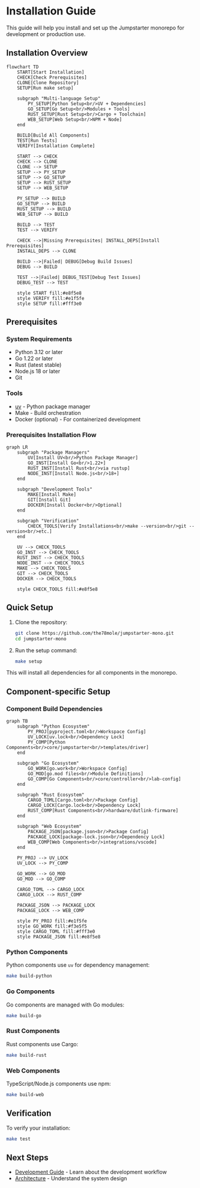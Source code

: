# Installation Guide

This guide will help you install and set up the Jumpstarter monorepo for development or production use.

## Installation Overview

```mermaid
flowchart TD
    START[Start Installation]
    CHECK[Check Prerequisites]
    CLONE[Clone Repository]
    SETUP[Run make setup]

    subgraph "Multi-language Setup"
        PY_SETUP[Python Setup<br/>UV + Dependencies]
        GO_SETUP[Go Setup<br/>Modules + Tools]
        RUST_SETUP[Rust Setup<br/>Cargo + Toolchain]
        WEB_SETUP[Web Setup<br/>NPM + Node]
    end

    BUILD[Build All Components]
    TEST[Run Tests]
    VERIFY[Installation Complete]

    START --> CHECK
    CHECK --> CLONE
    CLONE --> SETUP
    SETUP --> PY_SETUP
    SETUP --> GO_SETUP
    SETUP --> RUST_SETUP
    SETUP --> WEB_SETUP

    PY_SETUP --> BUILD
    GO_SETUP --> BUILD
    RUST_SETUP --> BUILD
    WEB_SETUP --> BUILD

    BUILD --> TEST
    TEST --> VERIFY

    CHECK -->|Missing Prerequisites| INSTALL_DEPS[Install Prerequisites]
    INSTALL_DEPS --> CLONE

    BUILD -->|Failed| DEBUG[Debug Build Issues]
    DEBUG --> BUILD

    TEST -->|Failed| DEBUG_TEST[Debug Test Issues]
    DEBUG_TEST --> TEST

    style START fill:#e8f5e8
    style VERIFY fill:#e1f5fe
    style SETUP fill:#fff3e0
```

## Prerequisites

### System Requirements

- Python 3.12 or later
- Go 1.22 or later
- Rust (latest stable)
- Node.js 18 or later
- Git

### Tools

- [uv](https://github.com/astral-sh/uv) - Python package manager
- Make - Build orchestration
- Docker (optional) - For containerized development

### Prerequisites Installation Flow

```mermaid
graph LR
    subgraph "Package Managers"
        UV[Install UV<br/>Python Package Manager]
        GO_INST[Install Go<br/>1.22+]
        RUST_INST[Install Rust<br/>via rustup]
        NODE_INST[Install Node.js<br/>18+]
    end

    subgraph "Development Tools"
        MAKE[Install Make]
        GIT[Install Git]
        DOCKER[Install Docker<br/>Optional]
    end

    subgraph "Verification"
        CHECK_TOOLS[Verify Installations<br/>make --version<br/>git --version<br/>etc.]
    end

    UV --> CHECK_TOOLS
    GO_INST --> CHECK_TOOLS
    RUST_INST --> CHECK_TOOLS
    NODE_INST --> CHECK_TOOLS
    MAKE --> CHECK_TOOLS
    GIT --> CHECK_TOOLS
    DOCKER --> CHECK_TOOLS

    style CHECK_TOOLS fill:#e8f5e8
```

## Quick Setup

1. Clone the repository:

   ```bash
   git clone https://github.com/the78mole/jumpstarter-mono.git
   cd jumpstarter-mono
   ```

2. Run the setup command:
   ```bash
   make setup
   ```

This will install all dependencies for all components in the monorepo.

## Component-specific Setup

### Component Build Dependencies

```mermaid
graph TB
    subgraph "Python Ecosystem"
        PY_PROJ[pyproject.toml<br/>Workspace Config]
        UV_LOCK[uv.lock<br/>Dependency Lock]
        PY_COMP[Python Components<br/>core/jumpstarter<br/>templates/driver]
    end

    subgraph "Go Ecosystem"
        GO_WORK[go.work<br/>Workspace Config]
        GO_MOD[go.mod files<br/>Module Definitions]
        GO_COMP[Go Components<br/>core/controller<br/>lab-config]
    end

    subgraph "Rust Ecosystem"
        CARGO_TOML[Cargo.toml<br/>Package Config]
        CARGO_LOCK[Cargo.lock<br/>Dependency Lock]
        RUST_COMP[Rust Components<br/>hardware/dutlink-firmware]
    end

    subgraph "Web Ecosystem"
        PACKAGE_JSON[package.json<br/>Package Config]
        PACKAGE_LOCK[package-lock.json<br/>Dependency Lock]
        WEB_COMP[Web Components<br/>integrations/vscode]
    end

    PY_PROJ --> UV_LOCK
    UV_LOCK --> PY_COMP

    GO_WORK --> GO_MOD
    GO_MOD --> GO_COMP

    CARGO_TOML --> CARGO_LOCK
    CARGO_LOCK --> RUST_COMP

    PACKAGE_JSON --> PACKAGE_LOCK
    PACKAGE_LOCK --> WEB_COMP

    style PY_PROJ fill:#e1f5fe
    style GO_WORK fill:#f3e5f5
    style CARGO_TOML fill:#fff3e0
    style PACKAGE_JSON fill:#e8f5e8
```

### Python Components

Python components use `uv` for dependency management:

```bash
make build-python
```

### Go Components

Go components are managed with Go modules:

```bash
make build-go
```

### Rust Components

Rust components use Cargo:

```bash
make build-rust
```

### Web Components

TypeScript/Node.js components use npm:

```bash
make build-web
```

## Verification

To verify your installation:

```bash
make test
```

## Next Steps

- [Development Guide](../development/index.md) - Learn about the development workflow
- [Architecture](../architecture/index.md) - Understand the system design
